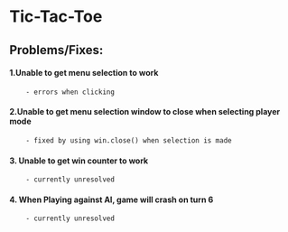 # Tic-Tac-Toe

## Problems/Fixes:
   #### 1.Unable to get menu selection to work
        - errors when clicking
   #### 2.Unable to get menu selection window to close when selecting player mode
        - fixed by using win.close() when selection is made
   #### 3. Unable to get win counter to work
        - currently unresolved
   #### 4. When Playing against AI, game will crash on turn 6
        - currently unresolved
